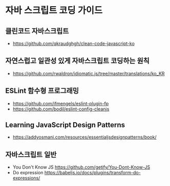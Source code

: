# 자바 스크립트 코딩 가이드

## 클린코드 자바스크립트
* https://github.com/qkraudghgh/clean-code-javascript-ko

## 자연스럽고 일관성 있게 자바스크립트 코딩하는 원칙
* https://github.com/rwaldron/idiomatic.js/tree/master/translations/ko_KR

## ESLint 함수형 프로그래밍
* https://github.com/jfmengels/eslint-plugin-fp
* https://github.com/bodil/eslint-config-cleanjs

## Learning JavaScript Design Patterns
* https://addyosmani.com/resources/essentialjsdesignpatterns/book/

## 자바스크립트 일반
 * You Don't Know JS https://github.com/getify/You-Dont-Know-JS
 * Do expression https://babeljs.io/docs/plugins/transform-do-expressions/
